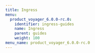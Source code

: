 ```yaml
---
title: Ingress
menu:
  product_voyager_6.0.0-rc.0:
    identifier: ingress-guides
    name: Ingress
    parent: guides
    weight: 100
menu_name: product_voyager_6.0.0-rc.0
---
```

